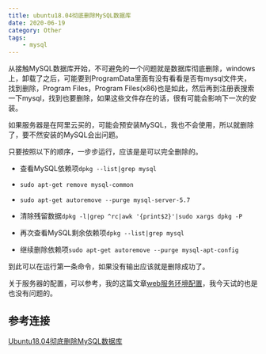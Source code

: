 ```yaml
---
title: ubuntu18.04彻底删除MySQL数据库
date: 2020-06-19
category: Other
tags:
    - mysql
---
```


从接触MySQL数据库开始，不可避免的一个问题就是数据库彻底删除，windows上，卸载了之后，可能要到ProgramData里面有没有看看是否有mysql文件夹，找到删除，Program Files，Program Files(x86)也是如此，然后再到注册表搜索一下mysql，找到也要删除，如果这些文件存在的话，很有可能会影响下一次的安装。

如果服务器是在阿里云买的，可能会预安装MySQL，我也不会使用，所以就删除了，要不然安装的MySQL会出问题。

只要按照以下的顺序，一步步运行，应该是是可以完全删除的。

+ 查看MySQL依赖项`dpkg --list|grep mysql`

+ `sudo apt-get remove mysql-common`

+ `sudo apt-get autoremove --purge mysql-server-5.7`

+ 清除残留数据`dpkg -l|grep ^rc|awk '{print$2}'|sudo xargs dpkg -P`

+ 再次查看MySQL剩余依赖项`dpkg --list|grep mysql`

+ 继续删除依赖项`sudo apt-get autoremove --purge mysql-apt-config`

到此可以在运行第一条命令，如果没有输出应该就是删除成功了。

关于服务器的配置，可以参考，我的这篇文章[web服务环境配置](https://srcrs.top/posts/2020/05/06/web%E6%9C%8D%E5%8A%A1%E7%8E%AF%E5%A2%83%E9%85%8D%E7%BD%AE.html)，我今天试的也是也没有问题的。

## 参考连接

[Ubuntu18.04彻底删除MySQL数据库](https://www.cnblogs.com/xiaojf/p/11107513.html)